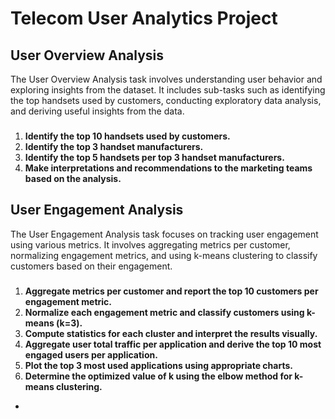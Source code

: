 # Telecom User Analytics Project

## User Overview Analysis
The User Overview Analysis task involves understanding user behavior and exploring insights from the dataset. It includes sub-tasks such as identifying the top handsets used by customers, conducting exploratory data analysis, and deriving useful insights from the data.

### 
1. **Identify the top 10 handsets used by customers.**
2. **Identify the top 3 handset manufacturers.**
3. **Identify the top 5 handsets per top 3 handset manufacturers.**
4. **Make interpretations and recommendations to the marketing teams based on the analysis.**

## User Engagement Analysis
The User Engagement Analysis task focuses on tracking user engagement using various metrics. It involves aggregating metrics per customer, normalizing engagement metrics, and using k-means clustering to classify customers based on their engagement.

### 
1. **Aggregate metrics per customer and report the top 10 customers per engagement metric.**
2. **Normalize each engagement metric and classify customers using k-means (k=3).**
3. **Compute statistics for each cluster and interpret the results visually.**
4. **Aggregate user total traffic per application and derive the top 10 most engaged users per application.**
5. **Plot the top 3 most used applications using appropriate charts.**
6. **Determine the optimized value of k using the elbow method for k-means clustering.**

-
